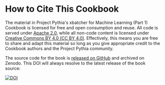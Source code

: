 # How to Cite This Cookbook

The material in Project Pythia's xbatcher for Machine Learning (Part 1) Cookbook is licensed for free and open consumption and reuse. All code is served under [Apache 2.0](https://www.apache.org/licenses/LICENSE-2.0), while all non-code content is licensed under [Creative Commons BY 4.0 (CC BY 4.0)](https://creativecommons.org/licenses/by/4.0/). Effectively, this means you are free to share and adapt this material so long as you give appropriate credit to the Cookbook authors and the Project Pythia community.

The source code for the book is [released on GitHub](https://github.com/ProjectPythia/xbatcher-ML1-cookbook) and archived on Zenodo. This DOI will always resolve to the latest release of the book source:

[![DOI](https://zenodo.org/badge/597998597.svg)](https://zenodo.org/badge/latestdoi/597998597)

